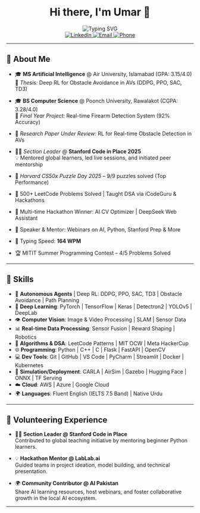 <div align="center">
  <h1>Hi there, I'm Umar 👋</h1>
</div>

<div align="center">
  <img src="https://readme-typing-svg.herokuapp.com?font=Fira+Code&size=28&duration=2000&pause=500&color=F70000&center=true&vCenter=true&width=800&height=60&lines=Autopilot+Software+Engineer;AI+Researcher;Autonomous+Agents;Deep+Reinforcement+Learning;Software+Engineer" alt="Typing SVG" />
</div>

<div align="center">
  <a href="https://www.linkedin.com/in/umarmajeedofficial" target="_blank">
    <img src="https://img.shields.io/badge/LinkedIn-0A66C2?style=flat-square&logo=linkedin&logoColor=white" alt="LinkedIn"/>
  </a>
  <a href="mailto:umarmajeedofficial@gmail.com" target="_blank">
    <img src="https://img.shields.io/badge/Email-Contact-orange?style=flat-square&logo=gmail&logoColor=white" alt="Email"/>
  </a>
  <a href="tel:+923001234567" target="_blank">
    <img src="https://img.shields.io/badge/Phone-Call-green?style=flat-square&logo=phone&logoColor=white" alt="Phone"/>
  </a>
</div>

---

## 🚀 About Me

- 🎓 **MS Artificial Intelligence** @ Air University, Islamabad (GPA: 3.15/4.0)  
  📌 *Thesis:* Deep RL for Obstacle Avoidance in AVs (DDPG, PPO, SAC, TD3)
  
- 🎓 **BS Computer Science** @ Poonch University, Rawalakot (CGPA: 3.28/4.0)  
  📌 *Final Year Project:* Real-time Firearm Detection System (92% Accuracy)
  
- 📄 *Research Paper Under Review:* RL for Real-time Obstacle Detection in AVs  
- 🧑‍🏫 *Section Leader* @ **Stanford Code in Place 2025**  
  💡 Mentored global learners, led live sessions, and initiated peer mentorship  
- 🧩 *Harvard CS50x Puzzle Day 2025* – 9/9 puzzles solved (Top Performance)  
- 🧠 500+ LeetCode Problems Solved | Taught DSA via iCodeGuru & Hackathons  
- 🥇 Multi-time Hackathon Winner: AI CV Optimizer | DeepSeek Web Assistant  
- 📢 Speaker & Mentor: Webinars on AI, Python, Stanford Prep & More  
- 🎯 Typing Speed: **164 WPM**  
- 🏆 MITIT Summer Programming Contest – 4/5 Problems Solved  

---

## 🧠 Skills

- 🤖 **Autonomous Agents** | Deep RL: DDPG, PPO, SAC, TD3 | Obstacle Avoidance | Path Planning  
- 🎯 **Deep Learning**: PyTorch | TensorFlow | Keras | Detectron2 | YOLOv5 | DeepLab  
- 👁️ **Computer Vision**: Image & Video Processing | SLAM | Sensor Data  
- 📊 **Real-time Data Processing**: Sensor Fusion | Reward Shaping | Robotics  
- 🧮 **Algorithms & DSA**: LeetCode Patterns | MIT OCW | Meta HackerCup  
- 🌐 **Programming**: Python | C++ | C | Flask | FastAPI | OpenCV  
- 💻 **Dev Tools**: Git | GitHub | VS Code | PyCharm | Streamlit | Docker | Kubernetes  
- 🧠 **Simulation/Deployment**: CARLA | AirSim | Gazebo | Hugging Face | ONNX | TF Serving  
- ☁️ **Cloud**: AWS | Azure | Google Cloud  
- 🌍 **Languages**: Fluent English (IELTS 7.5 Band) | Native Urdu  

---

## 🤝 Volunteering Experience

- 👨‍🏫 **Section Leader @ Stanford Code in Place**  
  Contributed to global teaching initiative by mentoring beginner Python learners.

- 💡 **Hackathon Mentor @ LabLab.ai**  
  Guided teams in project ideation, model building, and technical presentation.

- 🌍 **Community Contributor @ AI Pakistan**  
  Share AI learning resources, host webinars, and foster collaborative growth in the local AI ecosystem.

---
